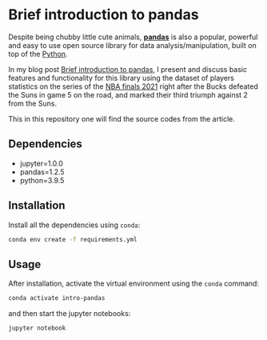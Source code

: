 # Brief introduction to pandas

Despite being chubby little cute animals, **<a href="https://pandas.pydata.org/" target="_blank">pandas</a>** is also a popular, powerful and easy to use open source library for data analysis/manipulation, built on top of the <a href="https://python.org" target="_blank">Python</a>.

In my blog post <a href="" target="_blank">Brief introduction to pandas</a>, I present and discuss basic features and functionality for this library using the dataset of players statistics on the series of the <a href="https://www.nba.com/playoffs/2021/the-finals/stats" target="_blank">NBA finals 2021</a> right after the Bucks defeated the Suns in game 5 on the road, and marked their third triumph against 2 from the Suns.

This in this repository one will find the source codes from the article.

## Dependencies

- jupyter=1.0.0
- pandas=1.2.5
- python=3.9.5

## Installation
Install all the dependencies using `conda`:

```bash
conda env create -f requirements.yml
```

## Usage

After installation, activate the virtual environment using the `conda` command:

```bash
conda activate intro-pandas
```

and then start the jupyter notebooks:
```bash
jupyter notebook
```

